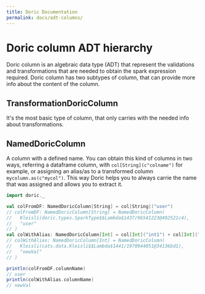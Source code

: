 ```yaml
---
title: Doric Documentation
permalink: docs/adt-columns/
---
```

# Doric column ADT hierarchy
Doric column is an algebraic data type (ADT) that represent the validations and transformations that are needed to obtain the spark expression required.
Doric column has two subtypes of column, that can provide more info about the content of the column.

## TransformationDoricColumn
It's the most basic type of column, that only carries with the needed info about transformations.

## NamedDoricColumn
A column with a defined name. You can obtain this kind of columns in two ways, referring a dataframe column, with `col[String](c"colname")` for example, or assigning an alias/as to a transformed column `mycolumn.as(c"mycol")`.
This way Doric helps you to always carrie the name that was assigned and allows you to extract it.

```scala
import doric._

val colFromDF: NamedDoricColumn[String] = col[String]("user")
// colFromDF: NamedDoricColumn[String] = NamedDoricColumn(
//   Kleisli(doric.types.SparkType$$Lambda$1437/96541223@492521c4),
//   "user"
// )
val colWithAlias: NamedDoricColumn[Int] = col[Int]("int1") + col[Int]("int2") as "newVal"
// colWithAlias: NamedDoricColumn[Int] = NamedDoricColumn(
//   Kleisli(cats.data.Kleisli$$Lambda$1441/1970944051@34136bd1),
//   "newVal"
// )

println(colFromDF.columnName)
// user
println(colWithAlias.columnName)
// newVal
```
